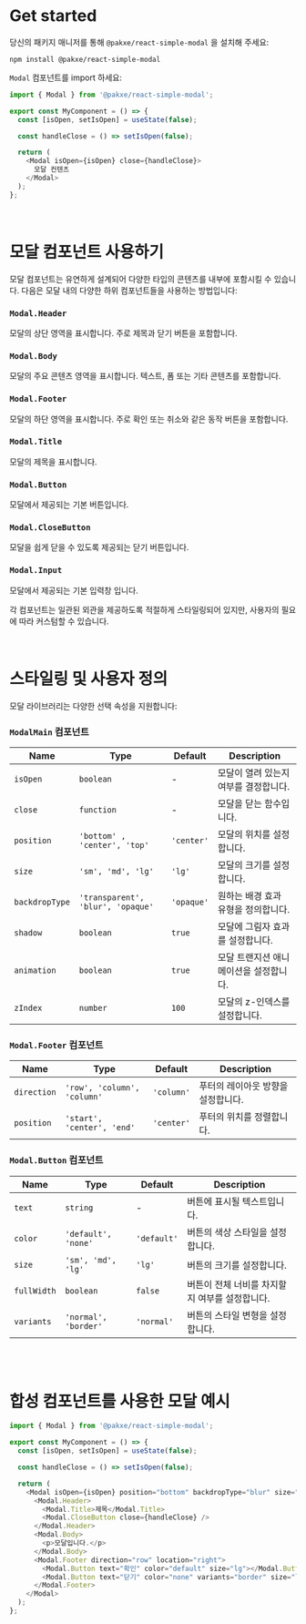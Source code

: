 # Get started

당신의 패키지 매니저를 통해 `@pakxe/react-simple-modal` 을 설치해 주세요:

```shell
npm install @pakxe/react-simple-modal
```

`Modal` 컴포넌트를 import 하세요:

```javascript
import { Modal } from '@pakxe/react-simple-modal';

export const MyComponent = () => {
  const [isOpen, setIsOpen] = useState(false);

  const handleClose = () => setIsOpen(false);

  return (
    <Modal isOpen={isOpen} close={handleClose}>
      모달 컨텐츠
    </Modal>
  );
};
```

<br />

# 모달 컴포넌트 사용하기

모달 컴포넌트는 유연하게 설계되어 다양한 타입의 콘텐츠를 내부에 포함시킬 수 있습니다. 다음은 모달 내의 다양한 하위 컴포넌트들을 사용하는 방법입니다:

### `Modal.Header`

모달의 상단 영역을 표시합니다. 주로 제목과 닫기 버튼을 포함합니다.

### `Modal.Body`

모달의 주요 콘텐츠 영역을 표시합니다. 텍스트, 폼 또는 기타 콘텐츠를 포함합니다.

### `Modal.Footer`

모달의 하단 영역을 표시합니다. 주로 확인 또는 취소와 같은 동작 버튼을 포함합니다.

### `Modal.Title`

모달의 제목을 표시합니다.

### `Modal.Button`

모달에서 제공되는 기본 버튼입니다.

### `Modal.CloseButton`

모달을 쉽게 닫을 수 있도록 제공되는 닫기 버튼입니다.

### `Modal.Input`

모달에서 제공되는 기본 입력창 입니다.

각 컴포넌트는 일관된 외관을 제공하도록 적절하게 스타일링되어 있지만, 사용자의 필요에 따라 커스텀할 수 있습니다.

<br />

# 스타일링 및 사용자 정의

모달 라이브러리는 다양한 선택 속성을 지원합니다:

### `ModalMain` 컴포넌트

| Name           | Type                              | Default    | Description                            |
| -------------- | --------------------------------- | ---------- | -------------------------------------- |
| `isOpen`       | `boolean`                         | -          | 모달이 열려 있는지 여부를 결정합니다.  |
| `close`        | `function`                        | -          | 모달을 닫는 함수입니다.                |
| `position`     | `'bottom' , 'center', 'top'`      | `'center'` | 모달의 위치를 설정합니다.              |
| `size`         | `'sm', 'md', 'lg'`                | `'lg'`     | 모달의 크기를 설정합니다.              |
| `backdropType` | `'transparent', 'blur', 'opaque'` | `'opaque'` | 원하는 배경 효과 유형을 정의합니다.    |
| `shadow`       | `boolean`                         | `true`     | 모달에 그림자 효과를 설정합니다.       |
| `animation`    | `boolean`                         | `true`     | 모달 트랜지션 애니메이션을 설정합니다. |
| `zIndex`       | `number`                          | `100`      | 모달의 z-인덱스를 설정합니다.          |

### `Modal.Footer` 컴포넌트

| Name        | Type                        | Default    | Description                        |
| ----------- | --------------------------- | ---------- | ---------------------------------- |
| `direction` | `'row', 'column', 'column'` | `'column'` | 푸터의 레이아웃 방향을 설정합니다. |
| `position`  | `'start', 'center', 'end'`  | `'center'` | 푸터의 위치를 정렬합니다.          |

### `Modal.Button` 컴포넌트

| Name        | Type                 | Default     | Description                                    |
| ----------- | -------------------- | ----------- | ---------------------------------------------- |
| `text`      | `string`             | -           | 버튼에 표시될 텍스트입니다.                    |
| `color`     | `'default', 'none'`  | `'default'` | 버튼의 색상 스타일을 설정합니다.               |
| `size`      | `'sm', 'md', 'lg'`   | `'lg'`      | 버튼의 크기를 설정합니다.                      |
| `fullWidth` | `boolean`            | `false`     | 버튼이 전체 너비를 차지할지 여부를 설정합니다. |
| `variants`  | `'normal', 'border'` | `'normal'`  | 버튼의 스타일 변형을 설정합니다.               |

<br />
<br />

# 합성 컴포넌트를 사용한 모달 예시

```javascript
import { Modal } from '@pakxe/react-simple-modal';

export const MyComponent = () => {
  const [isOpen, setIsOpen] = useState(false);

  const handleClose = () => setIsOpen(false);

  return (
    <Modal isOpen={isOpen} position="bottom" backdropType="blur" size="lg" close={handleClose}>
      <Modal.Header>
        <Modal.Title>제목</Modal.Title>
        <Modal.CloseButton close={handleClose} />
      </Modal.Header>
      <Modal.Body>
        <p>모달입니다.</p>
      </Modal.Body>
      <Modal.Footer direction="row" location="right">
        <Modal.Button text="확인" color="default" size="lg"></Modal.Button>
        <Modal.Button text="닫기" color="none" variants="border" size="lg" onClick={handleClose}></Modal.Button>
      </Modal.Footer>
    </Modal>
  );
};
```
